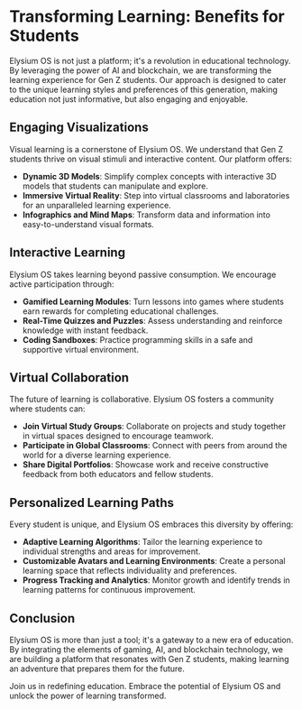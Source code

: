 # Transforming Learning: Benefits for Students

Elysium OS is not just a platform; it's a revolution in educational technology. By leveraging the power of AI and blockchain, we are transforming the learning experience for Gen Z students. Our approach is designed to cater to the unique learning styles and preferences of this generation, making education not just informative, but also engaging and enjoyable.

## Engaging Visualizations

Visual learning is a cornerstone of Elysium OS. We understand that Gen Z students thrive on visual stimuli and interactive content. Our platform offers:

- **Dynamic 3D Models**: Simplify complex concepts with interactive 3D models that students can manipulate and explore.
- **Immersive Virtual Reality**: Step into virtual classrooms and laboratories for an unparalleled learning experience.
- **Infographics and Mind Maps**: Transform data and information into easy-to-understand visual formats.

## Interactive Learning

Elysium OS takes learning beyond passive consumption. We encourage active participation through:

- **Gamified Learning Modules**: Turn lessons into games where students earn rewards for completing educational challenges.
- **Real-Time Quizzes and Puzzles**: Assess understanding and reinforce knowledge with instant feedback.
- **Coding Sandboxes**: Practice programming skills in a safe and supportive virtual environment.

## Virtual Collaboration

The future of learning is collaborative. Elysium OS fosters a community where students can:

- **Join Virtual Study Groups**: Collaborate on projects and study together in virtual spaces designed to encourage teamwork.
- **Participate in Global Classrooms**: Connect with peers from around the world for a diverse learning experience.
- **Share Digital Portfolios**: Showcase work and receive constructive feedback from both educators and fellow students.

## Personalized Learning Paths

Every student is unique, and Elysium OS embraces this diversity by offering:

- **Adaptive Learning Algorithms**: Tailor the learning experience to individual strengths and areas for improvement.
- **Customizable Avatars and Learning Environments**: Create a personal learning space that reflects individuality and preferences.
- **Progress Tracking and Analytics**: Monitor growth and identify trends in learning patterns for continuous improvement.

## Conclusion

Elysium OS is more than just a tool; it's a gateway to a new era of education. By integrating the elements of gaming, AI, and blockchain technology, we are building a platform that resonates with Gen Z students, making learning an adventure that prepares them for the future.

Join us in redefining education. Embrace the potential of Elysium OS and unlock the power of learning transformed.